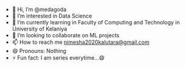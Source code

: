- 👋 Hi, I’m @medagoda
- 👀 I’m interested in Data Science
- 🌱 I’m currently learning in Faculty of Computing and Technology in University of Kelaniya
- 💞️ I’m looking to collaborate on ML projects
- 📫 How to reach me nimesha2020kalutara@gmail.com
- 😄 Pronouns: Nothing
- ⚡ Fun fact: I am series everytime...😄

<!---
medagoda/medagoda is a ✨ special ✨ repository because its `README.md` (this file) appears on your GitHub profile.
You can click the Preview link to take a look at your changes.
--->
